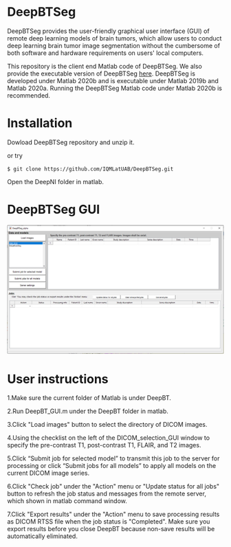 # DeepBTSeg
DeepBTSeg provides the user-friendly graphical user interface (GUI) of remote deep learning models of brain tumors, which allow users to conduct deep learning  brain tumor image segmentation without the cumbersome of both software and hardware requirements on users' local computers. 

This repository is the client end Matlab code of DeepBTSeg. We also provide the executable version of DeepBTSeg [here](https://github.com/IQMLatUAB/DeepBTSeg-executable).
 DeepBTSeg is developed under Matlab 2020b and is executable under Matlab 2019b and Matlab 2020a. Running the DeepBTSeg Matlab code under Matlab 2020b is recommended.

# Installation

Dowload DeepBTSeg repository and unzip it.

or try
    
    $ git clone https://github.com/IQMLatUAB/DeepBTSeg.git
Open the DeepNI folder in matlab.

# DeepBTSeg GUI
![](images/DeepBTGUI_whole_window.PNG)
# User instructions
1.Make sure the current folder of Matlab is under DeepBT.

2.Run DeepBT_GUI.m under the DeepBT folder in matlab.

3.Click "Load images" button to select the directory of DICOM images.

4.Using the checklist on the left of the DICOM_selection_GUI window to specify the pre-contrast T1, post-contrast T1, FLAIR, and T2 images.

5.Click “Submit job for selected model” to transmit this job to the server for processing or click “Submit jobs for all models” to apply all models on the current DICOM image series.

6.Click "Check job" under the "Action" menu or "Update status for all jobs" button to refresh the job status and messages from the remote server, which shown in matlab command window.

7.Click "Export results" under the "Action" menu to save processing results as DICOM RTSS file  when the job status is "Completed". Make sure you export results before you close DeepBT  because non-save results will be automatically eliminated.
